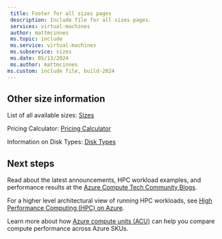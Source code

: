 ```yaml
---
 title: Footer for all sizes pages
 description: Include file for all sizes pages.
 services: virtual-machines
 author: mattmcinnes
 ms.topic: include
 ms.service: virtual-machines
 ms.subservice: sizes
 ms.date: 05/13/2024
 ms.author: mattmcinnes
ms.custom: include file, build-2024
---
```


## Other size information

List of all available sizes: [Sizes](../../sizes.md)

Pricing Calculator: [Pricing Calculator](https://azure.microsoft.com/pricing/calculator/)

Information on Disk Types: [Disk Types](../../disks-types.md)

## Next steps

Read about the latest announcements, HPC workload examples, and performance results at the [Azure Compute Tech Community Blogs](https://techcommunity.microsoft.com/t5/azure-compute/bg-p/AzureCompute).

For a higher level architectural view of running HPC workloads, see [High Performance Computing (HPC) on Azure](/azure/architecture/topics/high-performance-computing/).

Learn more about how [Azure compute units (ACU)](acu.md) can help you compare compute performance across Azure SKUs.
